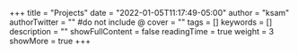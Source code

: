 +++
title = "Projects"
date = "2022-01-05T11:17:49-05:00"
author = "ksam"
authorTwitter = "" #do not include @
cover = ""
tags = []
keywords = []
description = ""
showFullContent = false
readingTime = true
weight = 3
showMore = true
+++
